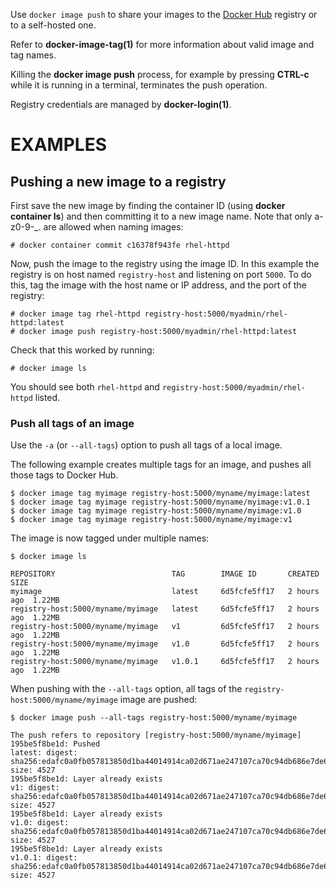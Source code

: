 Use `docker image push` to share your images to the [Docker Hub](https://hub.docker.com)
registry or to a self-hosted one.

Refer to **docker-image-tag(1)** for more information about valid image and tag names.

Killing the **docker image push** process, for example by pressing **CTRL-c** while it
is running in a terminal, terminates the push operation.

Registry credentials are managed by **docker-login(1)**.

# EXAMPLES

## Pushing a new image to a registry

First save the new image by finding the container ID (using **docker container ls**)
and then committing it to a new image name.  Note that only a-z0-9-_. are
allowed when naming images:

    # docker container commit c16378f943fe rhel-httpd

Now, push the image to the registry using the image ID. In this example the
registry is on host named `registry-host` and listening on port `5000`. To do
this, tag the image with the host name or IP address, and the port of the
registry:

    # docker image tag rhel-httpd registry-host:5000/myadmin/rhel-httpd:latest
    # docker image push registry-host:5000/myadmin/rhel-httpd:latest

Check that this worked by running:

    # docker image ls

You should see both `rhel-httpd` and `registry-host:5000/myadmin/rhel-httpd`
listed.

### Push all tags of an image

Use the `-a` (or `--all-tags`) option to push all tags of a local image.

The following example creates multiple tags for an image, and pushes all those
tags to Docker Hub.

    $ docker image tag myimage registry-host:5000/myname/myimage:latest
    $ docker image tag myimage registry-host:5000/myname/myimage:v1.0.1
    $ docker image tag myimage registry-host:5000/myname/myimage:v1.0
    $ docker image tag myimage registry-host:5000/myname/myimage:v1

The image is now tagged under multiple names:

    $ docker image ls
    
    REPOSITORY                          TAG        IMAGE ID       CREATED      SIZE
    myimage                             latest     6d5fcfe5ff17   2 hours ago  1.22MB
    registry-host:5000/myname/myimage   latest     6d5fcfe5ff17   2 hours ago  1.22MB
    registry-host:5000/myname/myimage   v1         6d5fcfe5ff17   2 hours ago  1.22MB
    registry-host:5000/myname/myimage   v1.0       6d5fcfe5ff17   2 hours ago  1.22MB
    registry-host:5000/myname/myimage   v1.0.1     6d5fcfe5ff17   2 hours ago  1.22MB

When pushing with the `--all-tags` option, all tags of the `registry-host:5000/myname/myimage`
image are pushed:


    $ docker image push --all-tags registry-host:5000/myname/myimage
    
    The push refers to repository [registry-host:5000/myname/myimage]
    195be5f8be1d: Pushed
    latest: digest: sha256:edafc0a0fb057813850d1ba44014914ca02d671ae247107ca70c94db686e7de6 size: 4527
    195be5f8be1d: Layer already exists
    v1: digest: sha256:edafc0a0fb057813850d1ba44014914ca02d671ae247107ca70c94db686e7de6 size: 4527
    195be5f8be1d: Layer already exists
    v1.0: digest: sha256:edafc0a0fb057813850d1ba44014914ca02d671ae247107ca70c94db686e7de6 size: 4527
    195be5f8be1d: Layer already exists
    v1.0.1: digest: sha256:edafc0a0fb057813850d1ba44014914ca02d671ae247107ca70c94db686e7de6 size: 4527
